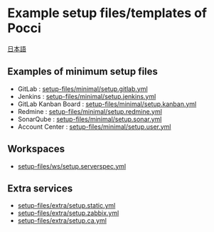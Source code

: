 Example setup files/templates of Pocci
======================================

[日本語](./README.ja.md)

Examples of minimum setup files
-------------------------------
*   GitLab : [setup-files/minimal/setup.gitlab.yml](./setup-files/minimal/setup.gitlab.yml)
*   Jenkins : [setup-files/minimal/setup.jenkins.yml](./setup-files/minimal/setup.jenkins.yml)
*   GitLab Kanban Board : [setup-files/minimal/setup.kanban.yml](./setup-files/minimal/setup.kanban.yml)
*   Redmine : [setup-files/minimal/setup.redmine.yml](./setup-files/minimal/setup.redmine.yml)
*   SonarQube : [setup-files/minimal/setup.sonar.yml](./setup-files/minimal/setup.sonar.yml)
*   Account Center : [setup-files/minimal/setup.user.yml](./setup-files/minimal/setup.user.yml)


Workspaces
----------
*   [setup-files/ws/setup.serverspec.yml](./setup-files/ws/setup.serverspec.yml)


Extra services
--------------
*   [setup-files/extra/setup.static.yml](./setup-files/extra/setup.static.yml)
*   [setup-files/extra/setup.zabbix.yml](./setup-files/extra/setup.zabbix.yml)
*   [setup-files/extra/setup.ca.yml](./setup-files/extra/setup.ca.yml)

